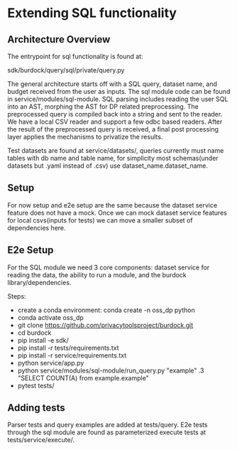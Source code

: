 # Extending SQL functionality

## Architecture Overview
The entrypoint for sql functionality is found at:

sdk/burdock/query/sql/private/query.py

The general architecture starts off with a SQL query, dataset name, and budget received from the user as inputs. The sql module code can be found in service/modules/sql-module.
SQL parsing includes reading the user SQL into an AST, morphing the AST for DP related preprocessing. The preprocessed query is compiled back into a string and sent to the reader. We have a local CSV reader and support a few odbc based readers. After the result of the preprocessed query is received, a final post processing layer applies the mechanisms to privatize the results.


Test datasets are found at service/datasets/, queries currently must name tables with db name and table name, for simplicity most schemas(under datasets but .yaml instead of .csv) use dataset_name.dataset_name.


## Setup
For now setup and e2e setup are the same because the dataset service feature does not have a mock. Once we can mock dataset service features for local csvs(inputs for tests) we can move a smaller subset of dependencies here.


## E2e Setup
For the SQL module we need 3 core components: dataset service for reading the data, the ability to run a module, and the burdock library/dependencies.


Steps:
- create a conda environment: conda create -n oss_dp python
- conda activate oss_dp
- git clone https://github.com/privacytoolsproject/burdock.git
- cd burdock
- pip install -e sdk/
- pip install -r tests/requirements.txt
- pip install -r service/requirements.txt
- python service/app.py
- python service/modules/sql-module/run_query.py "example" .3 "SELECT COUNT(A) from example.example"
- pytest tests/



## Adding tests
Parser tests and query examples are added at tests/query. E2e tests through the sql module are found as parameterized execute tests at tests/service/execute/.
